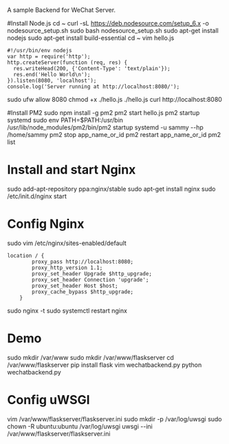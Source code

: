 A sample Backend for WeChat Server.

#Install Node.js
cd ~
curl -sL https://deb.nodesource.com/setup_6.x -o nodesource_setup.sh
sudo bash nodesource_setup.sh
sudo apt-get install nodejs
sudo apt-get install build-essential
cd ~
vim hello.js
```
#!/usr/bin/env nodejs
var http = require('http');
http.createServer(function (req, res) {
  res.writeHead(200, {'Content-Type': 'text/plain'});
  res.end('Hello World\n');
}).listen(8080, 'localhost');
console.log('Server running at http://localhost:8080/');
```
sudo ufw allow 8080
chmod +x ./hello.js
./hello.js
curl http://localhost:8080

#Install PM2
sudo npm install -g pm2
pm2 start hello.js
pm2 startup systemd
sudo env PATH=$PATH:/usr/bin /usr/lib/node_modules/pm2/bin/pm2 startup systemd -u sammy --hp /home/sammy
pm2 stop app_name_or_id
pm2 restart app_name_or_id
pm2 list

# Install and start Nginx
sudo add-apt-repository ppa:nginx/stable
sudo apt-get install nginx
sudo /etc/init.d/nginx start

# Config Nginx
sudo vim /etc/nginx/sites-enabled/default
```
location / {
        proxy_pass http://localhost:8080;
        proxy_http_version 1.1;
        proxy_set_header Upgrade $http_upgrade;
        proxy_set_header Connection 'upgrade';
        proxy_set_header Host $host;
        proxy_cache_bypass $http_upgrade;
    }
```
sudo nginx -t
sudo systemctl restart nginx

# Demo
sudo mkdir /var/www
sudo mkdir /var/www/flaskserver
cd /var/www/flaskserver
pip install flask
vim wechatbackend.py
python wechatbackend.py



# Config uWSGI
vim /var/www/flaskserver/flaskserver.ini
sudo mkdir -p /var/log/uwsgi
sudo chown -R ubuntu:ubuntu /var/log/uwsgi
uwsgi --ini /var/www/flaskserver/flaskserver.ini

